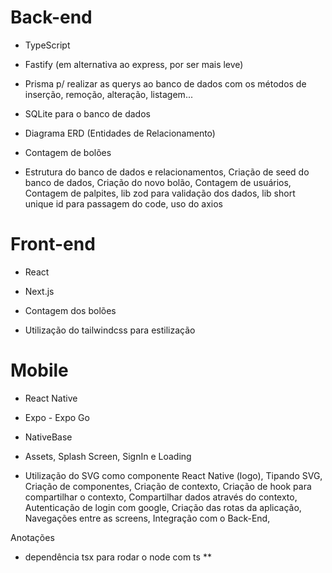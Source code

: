 # Back-end
* TypeScript
* Fastify (em alternativa ao express, por ser mais leve)
* Prisma p/ realizar as querys ao banco de dados com os métodos de inserção, remoção, alteração, listagem...
* SQLite para o banco de dados
* Diagrama ERD (Entidades de Relacionamento)
* Contagem de bolões

* Estrutura do banco de dados e relacionamentos, Criação de seed do banco de dados, Criação do novo bolão, Contagem de usuários, Contagem de palpites, lib zod para validação dos dados, lib short unique id para passagem do code, uso do axios

# Front-end

* React
* Next.js
* Contagem dos bolões

* Utilização do tailwindcss para estilização

# Mobile

* React Native
* Expo - Expo Go
* NativeBase
* Assets, Splash Screen, SignIn e Loading 

* Utilização do SVG como componente React Native (logo), Tipando SVG, Criação de componentes, Criação de contexto, Criação de hook para compartilhar o contexto, Compartilhar dados através do contexto, Autenticação de login com google, Criação das rotas da aplicação, Navegações entre as screens, Integração com o Back-End, 


Anotações
* dependência tsx para rodar o node com ts
**
